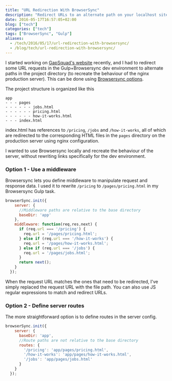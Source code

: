 ```yaml
---
title: "URL Redirection With BrowserSync"
description: "Redirect URLs to an alternate path on your localhost site with Browsersync"
date: 2016-05-17T16:57:05+02:00
blog: ["tech"]
categories: ["tech"]
tags: ["BrowserSync", "Gulp"]
aliases:
  - /tech/2016/05/17/url-redirection-with-browsersync/
  - /blog/tech/url-redirection-with-browsersync/
---
```


I started working on [GapSquad's website](https://www.gapsquad.com) recently, and I had to redirect some URL requests in the Gulp+Browsersync dev environment to alternate paths in the project directory (to recreate the behaviour of the nginx production server). This can be done using [Browsersync options](https://www.browsersync.io/docs/options/).

The project structure is organized like this

```
app
- - - pages
- - - - - - jobs.html
- - - - - - pricing.html
- - - - - - how-it-works.html
- - - index.html
```

index.html has references to `/pricing`, `/jobs` and `/how-it-works`, all of which are redirected to the corresponding HTML files in the `pages` directory on the production server using nginx configuration.

I wanted to use Browsersync locally and recreate the behaviour of the server, without rewriting links specifically for the dev environment.

### Option 1 - Use a middleware
Browsersync lets you define middleware to manipulate request and response data. I used it to rewrite `/pricing` to `/pages/pricing.html` in my Browsersync Gulp task.

```javascript
browserSync.init({
    server: {
      //Middleware paths are relative to the base directory
      baseDir: 'app'
    },
    middleware: function(req,res,next) {
      if (req.url === '/pricing') {
        req.url = '/pages/pricing.html';
      } else if (req.url === '/how-it-works') {
        req.url = '/pages/how-it-works.html';
      } else if (req.url === '/jobs') {
        req.url = '/pages/jobs.html';
      }
      return next();
    }
  });
```
When the request URL matches the ones that need to be redirected, I've simply replaced the request URL with the file path. You can also use JS regular expressions to match and redirect URLs.

### Option 2 - Define server routes
The more straightforward option is to define routes in the server config.

```javascript
browserSync.init({
    server: {
      baseDir: 'app',
      //Route paths are not relative to the base directory
      routes: {
        '/pricing': 'app/pages/pricing.html',
        '/how-it-works': 'app/pages/how-it-works.html',
        '/jobs': 'app/pages/jobs.html'
      }
    }
  });
```
